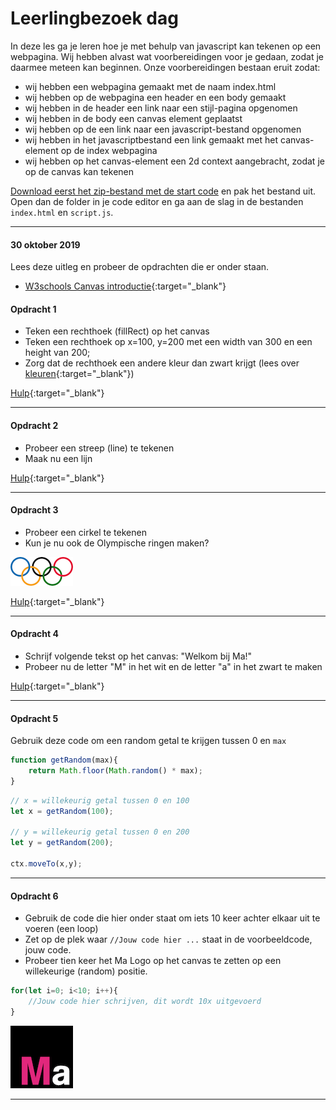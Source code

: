 # Leerlingbezoek dag

In deze les ga je leren hoe je met behulp van javascript kan tekenen op een webpagina. Wij hebben alvast wat voorbereidingen voor je gedaan, zodat je daarmee meteen kan beginnen. Onze voorbereidingen bestaan eruit zodat:

- wij hebben een webpagina gemaakt met de naam index.html
- wij hebben op de webpagina een header en een body gemaakt
- wij hebben in de header een link naar een stijl-pagina opgenomen
- wij hebben in de body een canvas element geplaatst
- wij hebben op de een link naar een javascript-bestand opgenomen
- wij hebben in het javascriptbestand een link gemaakt met het canvas-element op de index webpagina
- wij hebben op het canvas-element een 2d context aangebracht, zodat je op de canvas kan tekenen

<a href="{{ site.github.zip_url }}">Download eerst het zip-bestand met de start code</a> en pak het bestand uit.  
Open dan de folder in je code editor en ga aan de slag in de bestanden `index.html` en `script.js`.

---

#### 30 oktober 2019

Lees deze uitleg en probeer de opdrachten die er onder staan.
* [W3schools Canvas introductie](https://www.w3schools.com/graphics/canvas_intro.asp){:target="_blank"}




#### Opdracht 1
- Teken een rechthoek (fillRect) op het canvas
- Teken een rechthoek op x=100, y=200 met een width van 300 en een height van 200;
- Zorg dat de rechthoek een andere kleur dan zwart krijgt (lees over [kleuren](https://www.w3schools.com/css/css_colors.asp){:target="_blank"})

[Hulp](https://www.w3schools.com/graphics/canvas_drawing.asp){:target="_blank"}

---

#### Opdracht 2
- Probeer een streep (line) te tekenen
- Maak nu een lijn

[Hulp](https://www.w3schools.com/graphics/canvas_coordinates.asp){:target="_blank"}

---

#### Opdracht 3
- Probeer een cirkel te tekenen
- Kun je nu ook de Olympische ringen maken?

![Olympische ringen](assets/rings.png)

[Hulp](https://www.w3schools.com/graphics/canvas_coordinates.asp){:target="_blank"}

---

#### Opdracht 4
- Schrijf volgende tekst op het canvas: "Welkom bij Ma!"
- Probeer nu de letter "M" in het wit en de letter "a" in het zwart te maken

[Hulp](https://www.w3schools.com/graphics/canvas_text.asp){:target="_blank"}

---

#### Opdracht 5
Gebruik deze code om een random getal te krijgen tussen 0 en `max`

```javascript
function getRandom(max){
    return Math.floor(Math.random() * max);
}
```

```javascript
// x = willekeurig getal tussen 0 en 100
let x = getRandom(100);

// y = willekeurig getal tussen 0 en 200
let y = getRandom(200);

ctx.moveTo(x,y);
```

---

#### Opdracht 6

* Gebruik de code die hier onder staat om iets 10 keer achter elkaar uit te voeren (een loop)  
* Zet op de plek waar `//Jouw code hier ...` staat in de voorbeeldcode, jouw code.
* Probeer tien keer het Ma Logo op het canvas te zetten op een willekeurige (random) positie.

```javascript
for(let i=0; i<10; i++){
    //Jouw code hier schrijven, dit wordt 10x uitgevoerd
}
```

![Mediacollege Logo](assets/ma-logo.png)

---
